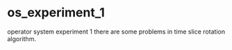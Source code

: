 # os_experiment_1
operator system experiment 1
there are some problems in time slice rotation algorithm.
